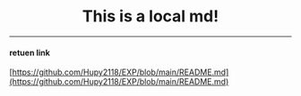 # <center>This is a local md!</center> #

---
#### retuen link ####
[https://github.com/Hupy2118/EXP/blob/main/README.md](https://github.com/Hupy2118/EXP/blob/main/README.md)
